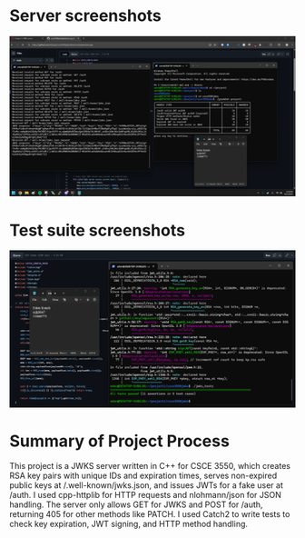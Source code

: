 # Server screenshots
![Server Screenshot](gradebot.png)
# Test suite screenshots
![Test Suite Screenshot](testsuite.png)

# Summary of Project Process
This project is a JWKS server written in C++ for CSCE 3550, which creates RSA key pairs with unique IDs and expiration times, serves non-expired public keys at /.well-known/jwks.json, and issues JWTs for a fake user at /auth. I used cpp-httplib for HTTP requests and nlohmann/json for JSON handling. The server only allows GET for JWKS and POST for /auth, returning 405 for other methods like PATCH. I used Catch2 to write tests to check key expiration, JWT signing, and HTTP method handling. 
